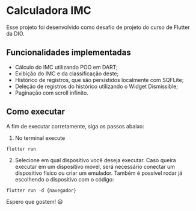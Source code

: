 # Calculadora IMC
Esse projeto foi desenvolvido como desafio de projeto do curso de Flutter da DIO.

## Funcionalidades implementadas
- Cálculo do IMC utilizando POO em DART;
- Exibição do IMC e da classificação deste;
- Histórico de registros, que são persistidos localmente com SQFLite;
- Deleção de registros do histórico utilizando o Widget Dismissible;
- Paginação com scroll infinito.

## Como executar
A fim de executar corretamente, siga os passos abaixo:

1. No terminal execute
``` 
flutter run
```

2. Selecione em qual dispositivo você deseja executar. Caso queira executar em um dispositivo móvel, será necessário conectar um dispositivo físico ou criar um emulador.
Também é possível rodar já escolhendo o dispositivo com o código:
``` 
flutter run -d {navegador}
```

Espero que gostem! 😃 
